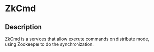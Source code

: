 # ZkCmd

## Description
ZkCmd is a services that allow execute commands on distribute mode, using Zookeeper to do the synchronization.
